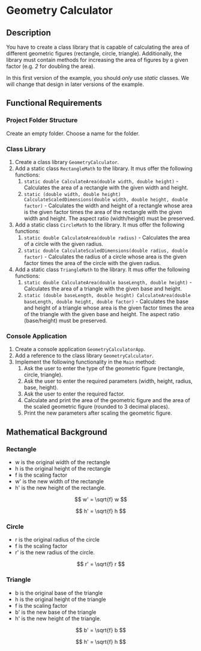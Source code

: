 # Geometry Calculator

## Description

You have to create a class library that is capable of calculating the area of different geometric figures (rectangle, circle, triangle). Additionally, the library must contain methods for increasing the area of figures by a given factor (e.g. *2* for doubling the area).

In this first version of the example, you should *only* use *static* classes. We will change that design in later versions of the example.

## Functional Requirements

### Project Folder Structure

Create an empty folder. Choose a name for the folder.

### Class Library

1. Create a class library `GeometryCalculator`.
2. Add a static class `RectangleMath` to the library. It mus offer the following functions:
    1. `static double CalculateArea(double width, double height)` - Calculates the area of a rectangle with the given width and height.
    2. `static (double width, double height) CalculateScaledDimensions(double width, double height, double factor)` - Calculates the width and height of a rectangle whose area is the given factor times the area of the rectangle with the given width and height. The aspect ratio (width/height) must be preserved.
3. Add a static class `CircleMath` to the library. It mus offer the following functions:
    1. `static double CalculateArea(double radius)` - Calculates the area of a circle with the given radius.
    2. `static double CalculateScaledDimensions(double radius, double factor)` - Calculates the radius of a circle whose area is the given factor times the area of the circle with the given radius.
4. Add a static class `TriangleMath` to the library. It mus offer the following functions:
    1. `static double CalculateArea(double baseLength, double height)` - Calculates the area of a triangle with the given base and height.
    2. `static (double baseLength, double height) CalculateArea(double baseLength, double height, double factor)` - Calculates the base and height of a triangle whose area is the given factor times the area of the triangle with the given base and height. The aspect ratio (base/height) must be preserved.

### Console Application

1. Create a console application `GeometryCalculatorApp`.
2. Add a reference to the class library `GeometryCalculator`.
3. Implement the following functionality in the `Main` method:
    1. Ask the user to enter the type of the geometric figure (rectangle, circle, triangle).
    2. Ask the user to enter the required parameters (width, height, radius, base, height).
    3. Ask the user to enter the required factor.
    4. Calculate and print the area of the geometric figure and the area of the scaled geometric figure (rounded to 3 decimal places).
    5. Print the new parameters after scaling the geometric figure.

## Mathematical Background

### Rectangle

* w is the original width of the rectangle
* h is the original height of the rectangle
* f is the scaling factor
* w' is the new width of the rectangle
* h' is the new height of the rectangle.

$$ w' = \sqrt{f} w $$

$$ h' = \sqrt{f} h $$

### Circle

* r is the original radius of the circle
* f is the scaling factor
* r' is the new radius of the circle.

$$ r' = \sqrt{f} r $$

### Triangle

* b is the original base of the triangle
* h is the original height of the triangle
* f is the scaling factor
* b' is the new base of the triangle
* h' is the new height of the triangle.

$$ b' = \sqrt{f} b $$

$$ h' = \sqrt{f} h $$
